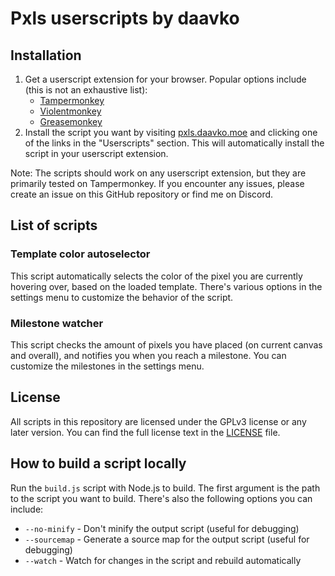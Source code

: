 # Pxls userscripts by daavko

## Installation

1. Get a userscript extension for your browser. Popular options include (this is not an exhaustive list):
    - [Tampermonkey](https://www.tampermonkey.net/)
    - [Violentmonkey](https://violentmonkey.github.io/)
    - [Greasemonkey](https://addons.mozilla.org/en-US/firefox/addon/greasemonkey/)
2. Install the script you want by visiting [pxls.daavko.moe](https://pxls.daavko.moe/) and clicking one of the links in
   the "Userscripts" section. This will automatically install the script in your userscript extension.

Note: The scripts should work on any userscript extension, but they are primarily tested on Tampermonkey. If you
encounter any issues, please create an issue on this GitHub repository or find me on Discord.

## List of scripts

### Template color autoselector

This script automatically selects the color of the pixel you are currently hovering over, based on the loaded template.
There's various options in the settings menu to customize the behavior of the script.

### Milestone watcher

This script checks the amount of pixels you have placed (on current canvas and overall), and notifies you when you reach
a milestone. You can customize the milestones in the settings menu.

## License

All scripts in this repository are licensed under the GPLv3 license or any later version. You can find the full license
text in the [LICENSE](LICENSE.md) file.

## How to build a script locally

Run the `build.js` script with Node.js to build. The first argument is the path to the script you want to build. There's
also the following options you can include:

- `--no-minify` - Don't minify the output script (useful for debugging)
- `--sourcemap` - Generate a source map for the output script (useful for debugging)
- `--watch` - Watch for changes in the script and rebuild automatically

